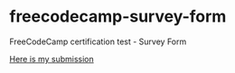 # freecodecamp-survey-form
FreeCodeCamp certification test - Survey Form

<a href="">Here is my submission</a>